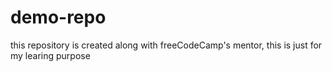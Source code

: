 # demo-repo
this repository is created along with freeCodeCamp's mentor, this is just for my learing purpose
